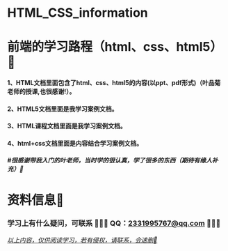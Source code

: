 # HTML_CSS_information

# 前端的学习路程（html、css、html5）📌

#### 1、HTML文档里面包含了html、css、html5的内容(以ppt、pdf形式)（叶品菊老师的授课,也很感谢!）。

#### 2、HTML5文档里面是我学习案例文档。

#### 3、HTML课程文档里面是我学习案例文档。 

#### 4、html+css文档里面是内容结合学习案例文档。 

##### #很感谢带我入门的叶老师，当时学的很认真，学了很多的东西（期待有缘人补充）🍻

# 资料信息📌

### 学习上有什么疑问，可联系 🍥🍥🍥 QQ：2331995767@qq.com  🍥🍥🍥

<u>*以上内容，仅供阅读学习，若有侵权，请联系，会速删📌*</u>
